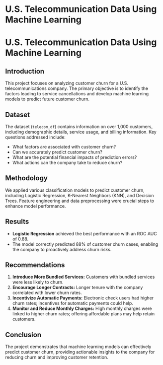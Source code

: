 # U.S. Telecommunication Data Using Machine Learning

# U.S. Telecommunication Data Using Machine Learning

## Introduction
This project focuses on analyzing customer churn for a U.S. telecommunications company. The primary objective is to identify the factors leading to service cancellations and develop machine learning models to predict future customer churn.

## Dataset
The dataset (`telecom_df`) contains information on over 1,000 customers, including demographic details, service usage, and billing information. Key questions addressed include:
- What factors are associated with customer churn?
- Can we accurately predict customer churn?
- What are the potential financial impacts of prediction errors?
- What actions can the company take to reduce churn?

## Methodology
We applied various classification models to predict customer churn, including Logistic Regression, K-Nearest Neighbors (KNN), and Decision Trees. Feature engineering and data preprocessing were crucial steps to enhance model performance.

## Results
- **Logistic Regression** achieved the best performance with an ROC AUC of 0.88.
- The model correctly predicted 88% of customer churn cases, enabling the company to proactively address churn risks.

## Recommendations
1. **Introduce More Bundled Services:** Customers with bundled services were less likely to churn.
2. **Encourage Longer Contracts:** Longer tenure with the company correlated with lower churn rates.
3. **Incentivize Automatic Payments:** Electronic check users had higher churn rates; incentives for automatic payments could help.
4. **Monitor and Reduce Monthly Charges:** High monthly charges were linked to higher churn rates; offering affordable plans may help retain customers.

## Conclusion
The project demonstrates that machine learning models can effectively predict customer churn, providing actionable insights to the company for reducing churn and improving customer retention.

